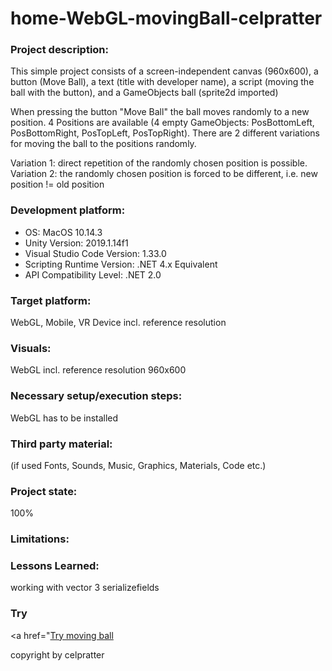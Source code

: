 # home-WebGL-movingBall-celpratter

### Project description: 
This simple project consists of a screen-independent canvas (960x600), a button (Move Ball), a text (title with developer name), a script (moving the ball with the button), and a GameObjects ball (sprite2d imported)

When pressing the button "Move Ball" the ball moves randomly to a new position. 4 Positions are available (4 empty GameObjects: PosBottomLeft, PosBottomRight, PosTopLeft, PosTopRight). There are 2 different variations for moving the ball to the positions randomly.

Variation 1: direct repetition of the randomly chosen position is possible.
Variation 2: the randomly chosen position is forced to be different, i.e. new position != old position 

### Development platform: 
- OS: MacOS 10.14.3
- Unity Version: 2019.1.14f1
- Visual Studio Code Version: 1.33.0
- Scripting Runtime Version: .NET 4.x Equivalent
- API Compatibility Level: .NET 2.0

### Target platform: 
WebGL, Mobile, VR Device incl. reference resolution 

### Visuals: 
WebGL incl. reference resolution 960x600

### Necessary setup/execution steps: 
WebGL has to be installed

### Third party material: 
(if used Fonts, Sounds, Music, Graphics, Materials, Code etc.)

### Project state: 
100%

### Limitations: 

### Lessons Learned: 
working with vector 3
serializefields

### Try
<a href="<a href="https://5ahmnm1920mtin-3h.github.io/home-WebGL-movingBall-celpratter/">Try moving ball</a>

copyright by celpratter
